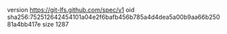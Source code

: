 version https://git-lfs.github.com/spec/v1
oid sha256:752512642454101a04e2f6bafb456b785a4d4dea5a00b9aa66b25081a4bb417e
size 1287
